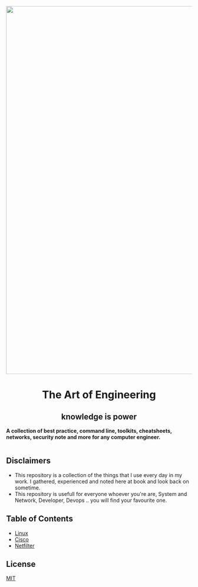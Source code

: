 <a href="https://github.com/hnimminh/libresbc" target="_blank">
  <img width="996px" src="https://user-images.githubusercontent.com/58973699/123420026-2af72880-d5e5-11eb-8627-7f578c8e31d1.png" alt="">
</a>

<h1 align="center">The Art of Engineering</h1>
<h2 align="center">knowledge is power</h2>
<p align="left"><b>A collection of best practice, command line, toolkits, cheatsheets, networks, security note and more for any computer engineer.</b></p>
<p align="center">
  <a href="LICENSE.md" target="_blank">
    <img src="https://badgen.net/badge/license/MIT/blue" alt="">
  </a>
</p>

## Disclaimers
* This repository is a collection of the things that I use every day in my work. I gathered, experienced and noted here at book and look back on sometime.
* This repository is usefull for everyone whoever you're are, System and Network, Developer, Devops .. you will find your favourite one. 

## Table of Contents
- [Linux](./linux.md)
- [Cisco](./cisco.md)
- [Netfilter]()

## License
[MIT](./LICENSE)